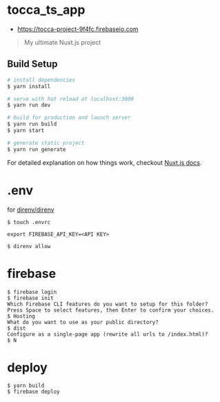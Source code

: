# tocca_ts_app

- https://tocca-project-9f4fc.firebaseio.com

> My ultimate Nuxt.js project

## Build Setup

``` bash
# install dependencies
$ yarn install

# serve with hot reload at localhost:3000
$ yarn run dev

# build for production and launch server
$ yarn run build
$ yarn start

# generate static project
$ yarn run generate
```

For detailed explanation on how things work, checkout [Nuxt.js docs](https://nuxtjs.org).

# .env

for [direnv/direnv](https://github.com/direnv/direnv)

```
$ touch .envrc
```

```
export FIREBASE_API_KEY=<API KEY>
```

```
$ direnv allow
```

# firebase

```
$ firebase login
$ firebase init
Which Firebase CLI features do you want to setup for this folder? Press Space to select features, then Enter to confirm your choices.
$ Hosting
What do you want to use as your public directory?
$ dist
Configure as a single-page app (rewrite all urls to /index.html)?
$ N
```

# deploy

```
$ yarn build
$ firebase deploy
```
